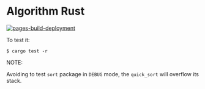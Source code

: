 # Algorithm Rust

[![pages-build-deployment](https://github.com/supdrewin/algorithm-rs/actions/workflows/pages/pages-build-deployment/badge.svg)](https://github.com/supdrewin/algorithm-rs/actions/workflows/pages/pages-build-deployment)

To test it:

``` shell
$ cargo test -r
```

NOTE:

Avoiding to test `sort` package in `DEBUG` mode,
the `quick_sort` will overflow its stack.
